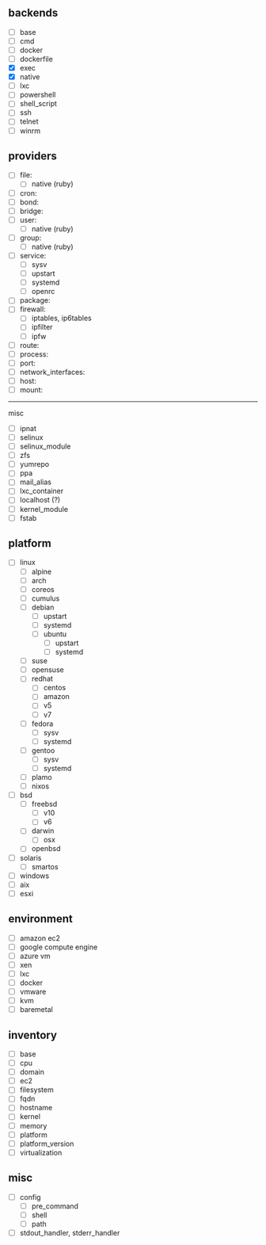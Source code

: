 ## backends

- [ ] base
- [ ] cmd
- [ ] docker
- [ ] dockerfile
- [x] exec
- [x] native
- [ ] lxc
- [ ] powershell
- [ ] shell_script
- [ ] ssh
- [ ] telnet
- [ ] winrm

## providers

- [ ] file:
  - [ ] native (ruby)
- [ ] cron:
- [ ] bond:
- [ ] bridge:
- [ ] user:
  - [ ] native (ruby)
- [ ] group:
  - [ ] native (ruby)
- [ ] service:
  - [ ] sysv
  - [ ] upstart
  - [ ] systemd
  - [ ] openrc
- [ ] package:
- [ ] firewall:
  - [ ] iptables, ip6tables
  - [ ] ipfilter
  - [ ] ipfw
- [ ] route:
- [ ] process:
- [ ] port:
- [ ] network_interfaces:
- [ ] host:
- [ ] mount:

----

misc

- [ ] ipnat
- [ ] selinux
- [ ] selinux_module
- [ ] zfs
- [ ] yumrepo
- [ ] ppa
- [ ] mail_alias
- [ ] lxc_container
- [ ] localhost (?)
- [ ] kernel_module
- [ ] fstab

## platform

- [ ] linux
  - [ ] alpine
  - [ ] arch
  - [ ] coreos
  - [ ] cumulus
  - [ ] debian
    - [ ] upstart
    - [ ] systemd
    - [ ] ubuntu
      - [ ] upstart
      - [ ] systemd
  - [ ] suse
  - [ ] opensuse
  - [ ] redhat
    - [ ] centos
    - [ ] amazon
    - [ ] v5
    - [ ] v7
  - [ ] fedora
    - [ ] sysv
    - [ ] systemd
  - [ ] gentoo
    - [ ] sysv
    - [ ] systemd
  - [ ] plamo
  - [ ] nixos
- [ ] bsd
  - [ ] freebsd
    - [ ] v10
    - [ ] v6
  - [ ] darwin
    - [ ] osx
  - [ ] openbsd
- [ ] solaris
  - [ ] smartos
- [ ] windows
- [ ] aix
- [ ] esxi

## environment

- [ ] amazon ec2
- [ ] google compute engine
- [ ] azure vm
- [ ] xen
- [ ] lxc
- [ ] docker
- [ ] vmware
- [ ] kvm
- [ ] baremetal

## inventory

- [ ] base
- [ ] cpu
- [ ] domain
- [ ] ec2
- [ ] filesystem
- [ ] fqdn
- [ ] hostname
- [ ] kernel
- [ ] memory
- [ ] platform
- [ ] platform_version
- [ ] virtualization

## misc

- [ ] config
  - [ ] pre_command
  - [ ] shell
  - [ ] path
- [ ] stdout_handler, stderr_handler
